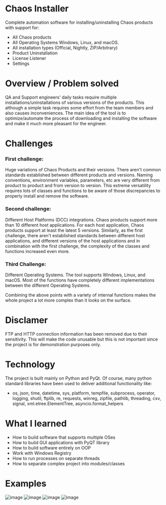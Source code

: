 # Chaos Installer
Complete automation software for installing/uninstalling Chaos products with support for:
* All Chaos products
* All Operating Systems Windows, Linux, and macOS.
* All installation types (Official, Nightly, ZIP/Arbitrary)
* Product Uninstallation
* License Listener
* Settings

# Overview / Problem solved
QA and Support engineers' daily tasks require multiple installations/uninstallations of various versions of the products. This although a simple task requires some effort from the team members and also causes inconveniences. The main idea of the tool is to optimize/automate the process of downloading and installing the software and make it much more pleasant for the engineer.

# Challenges #

### First challenge:
Huge variations of Chaos Products and their versions. There aren't common standards established between different products and versions. Naming conventions, environment variables, parameters, etc are very different from product to product and from version to version. This extreme versatility requires lots of classes and functions to be aware of those discrepancies to properly install and remove the software.

### Second challenge:
Different Host Platforms (DCC) integrations. Chaos products support more than 10 different host applications. For each host application, Chaos products support at least the latest 5 versions. Similarly, as the first challenge, there aren't established standards between different host applications, and different versions of the host applications and in combination with the first challenge, the complexity of the classes and functions increased even more.

### Third Challenge:
Different Operating Systems. The tool supports Windows, Linux, and macOS. Most of the functions have completely different implementations between the different Operating Systems. 

Combining the above points with a variety of internal functions makes the whole project a lot more complex than it looks on the surface.

# Disclamer
FTP and HTTP connection information has been removed due to their sensitivity. This will make the code unusable but this is not important since the project is for demonstration purposes only.

# Technology
The project is built mainly on Python and PyQt. Of course, many python standard libraries have been used to deliver additional functionality like:
* os, json, time, datetime, sys, platform, tempfile, subprocess, operator, logging, shutil, ftplib, re, requests, winreg, zipfile, pathlib, threading, csv, signal, xml.etree.ElementTree, asyncio.format_helpers

# What I learned
* How to build software that supports multiple OSes
* How to build GUI applications with PyQT library
* How to build software entirely on OOP
* Work with Windows Registry
* How to run processes on separate threads
* How to separate complex project into modules/classes

# Examples
![image](https://user-images.githubusercontent.com/74985932/207979018-c6c9885c-9421-4ab7-9125-671788fd66de.png)
![image](https://user-images.githubusercontent.com/74985932/207979194-66666470-8b62-40e0-a352-1b16f1b58417.png)
![image](https://user-images.githubusercontent.com/74985932/207979237-61648f34-a6af-4a57-ad69-a5417c74a535.png)
![image](https://user-images.githubusercontent.com/74985932/207979276-626df7f2-9bac-4e87-b101-2a3a775392d6.png)
